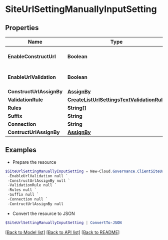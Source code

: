 # SiteUrlSettingManuallyInputSetting
## Properties

Name | Type | Description | Notes
------------ | ------------- | ------------- | -------------
**EnableConstructUrl** | **Boolean** |  | [optional] [default to $false]
**EnableUrlValidation** | **Boolean** |  | [optional] [default to $false]
**ConstructUrlAssignBy** | [**AssignBy**](AssignBy.md) |  | [optional] 
**ValidationRule** | [**CreateListUrlSettingsTextValidationRule**](CreateListUrlSettingsTextValidationRule.md) |  | [optional] 
**Rules** | **String[]** |  | [optional] 
**Suffix** | **String** |  | [optional] 
**Connection** | **String** |  | [optional] 
**ContructUrlAssignBy** | [**AssignBy**](AssignBy.md) |  | [optional] 

## Examples

- Prepare the resource
```powershell
$SiteUrlSettingManuallyInputSetting = New-Cloud.Governance.ClientSiteUrlSettingManuallyInputSetting  -EnableConstructUrl null `
 -EnableUrlValidation null `
 -ConstructUrlAssignBy null `
 -ValidationRule null `
 -Rules null `
 -Suffix null `
 -Connection null `
 -ContructUrlAssignBy null
```

- Convert the resource to JSON
```powershell
$SiteUrlSettingManuallyInputSetting | ConvertTo-JSON
```

[[Back to Model list]](../README.md#documentation-for-models) [[Back to API list]](../README.md#documentation-for-api-endpoints) [[Back to README]](../README.md)

